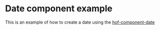Date component example
============

This is an example of how to create a date using the [hof-component-date](https://github.com/UKHomeOfficeForms/hof-component-date)
